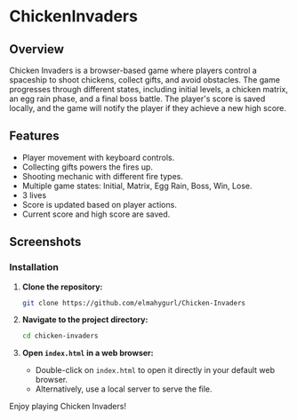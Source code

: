 # ChickenInvaders


## Overview
Chicken Invaders is a browser-based game where players control a spaceship to shoot chickens, collect gifts, and avoid obstacles. 
The game progresses through different states, including initial levels, a chicken matrix, an egg rain phase, and a final boss battle. 
The player's score is saved locally, and the game will notify the player if they achieve a new high score.

## Features
- Player movement with keyboard controls.
- Collecting gifts powers the fires up.
- Shooting mechanic with different fire types.
- Multiple game states: Initial, Matrix, Egg Rain, Boss, Win, Lose.
- 3 lives
- Score is updated based on player actions.
- Current score and high score are saved.

## Screenshots

### Installation

1. **Clone the repository:**

    ```sh
    git clone https://github.com/elmahygurl/Chicken-Invaders
    ```

2. **Navigate to the project directory:**

    ```sh
    cd chicken-invaders
    ```

3. **Open `index.html` in a web browser:**

    - Double-click on `index.html` to open it directly in your default web browser.
    - Alternatively, use a local server to serve the file.



Enjoy playing Chicken Invaders!





